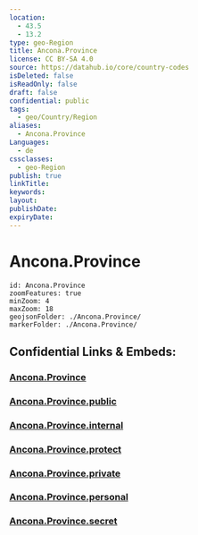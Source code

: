 ```yaml
---
location:
  - 43.5
  - 13.2
type: geo-Region
title: Ancona.Province
license: CC BY-SA 4.0
source: https://datahub.io/core/country-codes
isDeleted: false
isReadOnly: false
draft: false
confidential: public
tags:
  - geo/Country/Region
aliases:
  - Ancona.Province
Languages:
  - de
cssclasses:
  - geo-Region
publish: true
linkTitle:
keywords:
layout:
publishDate:
expiryDate:
---
```


# Ancona.Province

```leaflet
id: Ancona.Province
zoomFeatures: true 
minZoom: 4 
maxZoom: 18
geojsonFolder: ./Ancona.Province/
markerFolder: ./Ancona.Province/
```


## Confidential Links & Embeds: 

### [Ancona.Province](/_Standards/Earth/Continent/Europe/Europe~South/Italy/regions~Italy/Marche/Ancona.Province.md) 

### [Ancona.Province.public](/_public/Earth/Continent/Europe/Europe~South/Italy/regions~Italy/Marche/Ancona.Province.public.md) 

### [Ancona.Province.internal](/_internal/Earth/Continent/Europe/Europe~South/Italy/regions~Italy/Marche/Ancona.Province.internal.md) 

### [Ancona.Province.protect](/_protect/Earth/Continent/Europe/Europe~South/Italy/regions~Italy/Marche/Ancona.Province.protect.md) 

### [Ancona.Province.private](/_private/Earth/Continent/Europe/Europe~South/Italy/regions~Italy/Marche/Ancona.Province.private.md) 

### [Ancona.Province.personal](/_personal/Earth/Continent/Europe/Europe~South/Italy/regions~Italy/Marche/Ancona.Province.personal.md) 

### [Ancona.Province.secret](/_secret/Earth/Continent/Europe/Europe~South/Italy/regions~Italy/Marche/Ancona.Province.secret.md)

